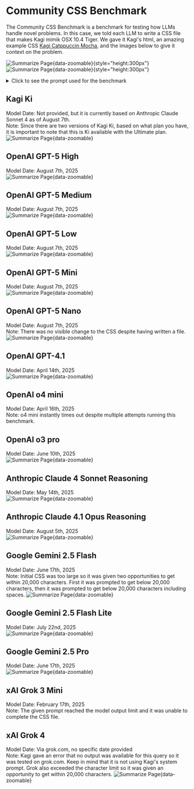 # Community CSS Benchmark

The Community CSS Benchmark is a benchmark for testing how LLMs handle novel problems. In this case, we told each LLM to write a CSS file that makes Kagi mimik OSX 10.4 Tiger. We gave it Kagi's html, an amazing example CSS [Kagi Catppuccin Mocha](https://repo.jcrabapple.com/jcrabapple/82208449e52b434a8e695c8124fa3f79), and the images below to give it context on the problem. 

![Summarize Page](media/prompt1.png){data-zoomable}{style="height:300px"}
![Summarize Page](media/prompt2.png){data-zoomable}{style="height:300px"}

<details>
<summary>Click to see the prompt used for the benchmark</summary>

Create a custom CSS theme for Kagi that will bring the look and feel of brushed metal interface of OSX 10.4 Tiger.
 
Here is an example CSS Theme
```css
/* Catppuccin Theme for Kagi - With Theme Class Support */
/* Core variables - Light theme (Latte) is default */
:root {
  /* Catppuccin Latte colors */
  --rosewater: #dc8a78; --flamingo: #dd7878; --pink: #ea76cb; --mauve: #8839ef;
  --red: #d20f39; --maroon: #e64553; --peach: #fe640b; --yellow: #df8e1d;
  --green: #40a02b; --teal: #179299; --sky: #04a5e5; --sapphire: #209fb5;
  --blue: #1e66f5; --lavender: #7287fd; --text: #4c4f69; --subtext1: #5c5f77;
  --subtext0: #6c6f85; --overlay2: #7c7f93; --overlay1: #8c8fa1; --overlay0: #9ca0b0;
  --surface2: #acb0be; --surface1: #bcc0cc; --surface0: #ccd0da; --base: #eff1f5;
  --mantle: #e6e9ef; --crust: #dce0e8;
  /* Set light mode scheme and core UI variables */
  --color-scheme: light;
  --app-bg: var(--base); --app-text: var(--text); --header-bg: var(--crust);
  --app-frame-bg: var(--app-bg); --landing-bg: var(--app-bg);
  --app-bg-opac: rgba(30, 30, 46, 0); --bottom-bar-bg: var(--yellow);
  --white: var(--text);
   
  /* Derived color mappings */
  --graphite: var(--base); --graphite-25: var(--overlay2); --graphite-50: var(--flamingo);
  --graphite-70: var(--pink); --graphite-100: var(--mauve); --graphite-200: var(--red);
  --graphite-300: var(--maroon); --graphite-400: var(--peach); --graphite-500: var(--yellow);
  --graphite-600: var(--green); --graphite-700: var(--teal); --graphite-800: var(--sky);
  --graphite-850: var(--sapphire); --graphite-900: var(--blue); --graphite-950: var(--lavender);
  --graphite-1000: var(--text);
 
  /* Chrome palette */
  --chrome-25: var(--rosewater); --chrome-50: var(--flamingo); --chrome-70: var(--pink);
  --chrome-100: var(--mauve); --chrome-200: var(--red); --chrome-300: var(--maroon);
  --chrome-400: var(--peach); --chrome-500: var(--yellow); --chrome-600: var(--green);
  --chrome-700: var(--teal); --chrome-800: var(--sky); --chrome-850: var(--sapphire);
  --chrome-900: var(--blue); --chrome-950: var(--lavender); --chrome-1000: var(--text);
 
  /* Purple palette */
  --purple-300: var(--lavender); --purple-400: var(--blue); --purple-500: var(--sapphire);
  --purple-600: var(--sky); --purple-800: var(--teal); --purple-900: var(--green);
 
  /* Primary palette (mirrors graphite) */
  --primary: var(--text); --primary-25: var(--overlay2); --primary-50: var(--flamingo);
  --primary-70: var(--pink); --primary-100: var(--mauve); --primary-200: var(--red);
  --primary-300: var(--maroon); --primary-400: var(--peach); --primary-500: var(--yellow);
  --primary-600: var(--green); --primary-700: var(--teal); --primary-800: var(--sky);
  --primary-850: var(--sapphire); --primary-900: var(--blue); --primary-950: var(--lavender);
  --primary-1000: var(--text); --primary-g: var(--text); --primary-g-2: var(--red);
  --primary-g-6: var(--green); --primary-g-8: var(--sky); --primary-300-solid: var(--maroon);
 
  /* Functional colors */
  --warning: var(--peach); --info: var(--sky); --danger: var(--red); --success: var(--green);
  --calm: var(--surface0); --link: var(--purple-600); --primary-hover: var(--purple-600);
  --primary-hover-hover: var(--purple-500); --primary-visited: var(--teal);
 
  /* UI Elements */
  --kagi-highlight: var(--yellow); --beta-tag-bg: var(--yellow); --beta-tag-text: var(--base);
  --beta-tag-inside-corners: var(--maroon); --kagi-light-cream: var(--rosewater);
  --kagi-accent: var(--surface1); --kagi-sky: var(--sky); --kagi-sky-b: var(--sapphire);
  --kagi-sky-i: var(--sky); --kagi-orange: var(--maroon);
  --resultsummary-highlight: var(--surface2); --resultsummary-highlight_text: var(--text);
  --kagi-graphite: var(--text); --kagi-graphite-s: var(--overlay2);
  --kagi-graphite-text: var(--base); --kagi-graphite-ia: var(--text);
  --kagi-graphite-ia-color: var(--base);
 
  /* Shadows */
  --inner-shadow: rgba(0, 0, 0, .05); --settings-app-inner-bg: var(--app-bg);
  --box-shadow: rgba(0, 0, 0, .09); --box-shadow-15: rgba(0, 0, 0, .15);
  --ranked-box-shadow: rgba(0, 0, 0, .25);
 
  /* Inputs and buttons */
  --color-search-input-border: var(--mauve); --color-search-input: var(--base);
  --color-search-input-opac: var(--app-bg-opac); --color-danger: var(--red);
  --input-bg: var(--app-bg); --btn-primary-bg: var(--mauve); --btn-primary-text: var(--crust);
  --btn-primary-color: var(--base); --btn-group-bg: var(--base);
 
  /* Navigation */
  --nav_n_se_line: var(--yellow); --nav_n_im_line: var(--blue); --nav_n_vi_line: var(--red);
  --nav_n_ne_line: var(--mauve); --nav_n_ma_line: var(--green);
 
  /* Sidebar */
  --secondary: var(--base); --app-sidebar-item-border: rgba(255, 255, 255, .2);
  --app-sidebar-link: rgba(255, 255, 255, .6); --app-sidebar-nav-item-bg_hover: var(--yellow);
  --app-sidebar-nav-item-icon_hover: var(--base);
 
  /* Search results */
  --result-item-title-border: var(--peach); --result-item-title-border_hover: var(--primary-hover);
  --result-item-title-visited-border: var(--pink); --result-rank-icon-stroke_promoted: var(--text);
  --result-item-highlight: var(--sky); --search-result-content-text: var(--text);
  --search-result-url-link: var(--green); --search-result-title: var(--text);
  --search-result-title-hover: var(--primary-hover); --search-result-date-bg: var(--surface0);
  --search-result-date-new-bg: var(--base); --search-result-date-new: var(--sky);
 
  /* Domain ratings */
  --domain-rank-icon-color-ban: var(--red); --domain-rank-icon-color-lower: var(--red);
  --domain-rank-icon-color-normal: var(--red); --domain-rank-icon-color-higher: var(--red);
  --domain-rank-icon-color-boosted: var(--red); --domain-rank-icon-color-trackers: var(--peach);
  --domain-rank-icon-color-trackers-hover: var(--maroon); --domain-rank-icon-color-scam: var(--peach);
  --domain-rank-icon-color-scam-hover: var(--maroon); --ranked-box-connection-secure: var(--green);
  --ranked-box-connection-insecure: var(--red); --ranked-box-tracker-desc-danger: var(--red);
  --ranked-box-tracker-desc-clear: var(--green);
 
  /* Inline content */
  --inline-header-title: var(--text); --inline-widget-bg: var(--surface0);
  --inline-widget-hover-bg: var(--surface1); --inline-header-border: var(--red);
  --inline-domain-tag-bg: var(--pink); --related-item-bg: var(--surface0);
  --related-item-hover-bg: var(--surface1); --video-item-bg: var(--surface0);
  --auto-sugg-bg_hover: var(--surface0);
 
  /* Provider breakdown */
  --provider-breakdown_server: var(--sky); --provider-breakdown_client: var(--peach);
  --provider-breakdown_speed1: var(--yellow); --provider-breakdown_speed2: var(--red);
  --provider-breakdown_speed3: var(--red); --widget-progress_bar: var(--text);
  --translate-fc_icon: var(--text); --rating-star_background: var(--surface1);
  --wiki-content-links: var(--text); --m_sri_gap_color: var(--surface1);
 
  /* AI chat */
  --ai_chat_buble_a_bg: var(--kagi-accent); --ai_chat_buble_q_bg: var(--app-bg);
  --ai_chat_buble_dd_q_bg: var(--kagi-accent); --ai_chat_buble_dd_a_bg: var(--surface1);
  --ai_chat_buble_a_text: var(--app-text); --ai_chat_buble_q_text: var(--app-text);
  --ai_chat_input_text: var(--app-text); --ai_chat_input_button: var(--teal);
 
  /* Misc UI elements */
  --doggo-color-1: var(--text); --doggo-bg-color: var(--app-bg); --doggo-stroke-color: var(--maroon);
  --landing-page-clouds-opacity: 1; --quick-search-bg: var(--text); --quick-search-icon: var(--base);
  --app-logo: var(--text); --app-logo-bg: var(--yellow); --filters-clear-btn-icon: var(--maroon);
  --filter-dd-bg: var(--surface2); --k-tooltip-bg: var(--background-color-sky);
  --k-tooltip-text: var(--text); --dd-hover-bg: var(--mauve); --dd-hover-color: var(--text);
  --dd-list-input-bg: var(--input-bg); --not-found-bubble-bg: var(--surface1);
  --site_info_bg: var(--app-bg); --site_info_bottom_bg: var(--kagi-accent);
 
  /* Code syntax highlighting */
  --code-bg: var(--base); --code-border: var(--overlay0); --code-k: var(--mauve);
  --code-s: var(--green); --code-cm-c1: var(--maroon); --code-n: var(--mauve);
  --code-p: var(--text); --background-color-sky: var(--sky);
 
  /* Form elements */
  --checkbox-bg: var(--mauve); --checkbox-check: var(--crust); --as-dd-border: var(--app-bg);
  --dd-list-input-bg: var(--base); --icon-purple: var(--sky);
 
  /* Onboarding elements */
  --onboarding_theme_options_dark_visibility: none; --onboarding_theme_options_light_visibility: flex;
  --onb_theme_light_preview_box: flex; --onb_theme_calm_blue_preview_box: none;
  --onb_theme_royal_blue_preview_box: none; --onb_theme_moon_dark_preview_box: none;
  --image_brightness: 100%;
}
@media (prefers-color-scheme: dark) {
  .theme_moon_dark_conditional, .theme_moon_dark, .theme_dark {
    /* Catppuccin Mocha colors */
    --rosewater: #f5e0dc; --flamingo: #f2cdcd; --pink: #f5c2e7; --mauve: #cba6f7;
    --red: #f38ba8; --maroon: #eba0ac; --peach: #fab387; --yellow: #f9e2af;
    --green: #a6e3a1; --teal: #94e2d5; --sky: #89dceb; --sapphire: #74c7ec;
    --blue: #89b4fa; --lavender: #b4befe; --text: #cdd6f4; --subtext1: #bac2de;
    --subtext0: #a6adc8; --overlay2: #9399b2; --overlay1: #7f849c; --overlay0: #6c7086;
    --surface2: #585b70; --surface1: #45475a; --surface0: #313244; --base: #1e1e2e;
    --mantle: #181825; --crust: #11111b;
  /* Dark mode adjustments */
    --color-scheme: dark; --app-bg: var(--base); --app-text: var(--text);
    --header-bg: var(--app-bg); --inline-widget-bg: var(--surface0);
    --inline-widget-hover-bg: var(--surface1); --btn-primary-bg: var(--text);
    --btn-primary-text: var(--base); --checkbox-bg: var(--yellow); --checkbox-check: var(--base);
    --onboarding_theme_options_dark_visibility: flex; --onboarding_theme_options_light_visibility: none;
    --onb_theme_light_preview_box: none; --onb_theme_moon_dark_preview_box: flex;
    --k-tooltip-bg: var(--background-color-sky); --k-tooltip-text: var(--text);
  }
  .k_ui_toggle_switch input:checked~.k_ui_toggle_switch_bar:after {
    background-color: var(--surface0);
    border-color: var(--surface1);
}
  .k_ui_toggle_switch input:checked~.k_ui_toggle_switch_bar {
    background: var(--green);
    border-color: var(--primary-25);
}
.tag-selector:hover {
    background: var(--surface1);
}
.advanced-search-modal-backdrop:before {
    background-color: unset;
}
.advanced-search-modal {
    background-color: var(--crust);
}
@media all and (min-device-width: 766px) {
  form#form {
    margin: 0;
    border: 1px var(--peach) solid;
    border-radius: 35px;
    padding: 12px 20px;
}
}
}
/* Base styles */
body { font-family: Poppins, sans-serif !important; }
/* Dropdowns */
.k_ui_dropdown_data_list .list_items > ._0_k_ui_dropdown_li:hover { background-color: var(--surface2) !important; }
.dropdown .dd-list ._0_list_items li:hover { color: var(--overlay0) !important; }
.sidebar-filter-nav-form .sidebar-filter-nav > .filter-item .dd-list li:hover { color: var(--overlay0) !important; }
.k_ui_dropdown_data_list .list_items > div:hover { background-color: unset !important; color: unset !important; outline: none; text-decoration: none; }
/* Domain badges & tags */
span.domain, #chat_box .chat_bubble .sources .domain {
  background-color: var(--surface0) !important; color: var(--text) !important;
  padding: 2px 4px !important; border-radius: 3px !important;
}
span.__domain-name, .widget-simple .__domain-name, .bg-p-50 { background-color: var(--surface0) !important; }
/* Toggle switches */
.k_ui_toggle_switch.--enabled .k_ui_toggle_switch_bar { background: var(--primary-g-6); }
.k_ui_toggle_switch.--mini .k_ui_toggle_switch_bar { --border-color: var(--primary-g-6); }
/* Tooltips and focus states */
.k-tooltip { background-color: var(--primary-100); }
:focus-visible { border-radius: 5px; outline: 2px solid var(--peach); }
/* Sidebar */
div.sidebar-box { background-color: var(--mantle) !important; }
.thread-list > li:is(.active, :hover, :focus-within) { background-color: var(--surface1) !important; }
#thread-sidebar-collapse:hover { color: var(--crust); }
.threads-pane .header { background: none !important; }
.sidebar-box>.tags-pane { background: none !important; }
.tag-selector:has(:checked) { background: var(--surface1) !important; }
/* Header & Navigation */
header { background: var(--crust) !important; }
header .header-btn:hover { color: var(--crust); }
.landing-category-select .landing_cat_buttons > button.--active {
  align-items: center; border: 1px solid var(--primary-400); border-radius: 999px;
  color: var(--primary-500); display: flex; flex-shrink: 0; gap: 4px;
  padding: 8px 16px; background-color: var(--surface0); font-weight: 700;
}
.landing-category-select .landing_cat_buttons > button {
  border-bottom: 2px solid transparent; color: var(--primary);
  font-size: .875rem; height: 47px; margin: 0; min-width: unset !important;
  padding: 0 8px; position: relative;
}
/* Navigation button highlights */
.landing-category-select .landing_cat_buttons > button.n_se.--active,
.landing-category-select .landing_cat_buttons > button.n_se:hover { border-bottom: 2px solid var(--nav_n_ma_line) !important; }
.landing-category-select .landing_cat_buttons > button.n_im.--active,
.landing-category-select .landing_cat_buttons > button.n_im:hover { border-bottom: 2px solid var(--nav_n_vi_line) !important; }
.landing-category-select .landing_cat_buttons > button.n_vi.--active,
.landing-category-select .landing_cat_buttons > button.n_vi:hover { border-bottom: 2px solid var(--nav_n_vi_line) !important; }
.landing-category-select .landing_cat_buttons > button.n_ne.--active,
.landing-category-select .landing_cat_buttons > button.n_ne:hover { border-bottom: 2px solid var(--nav_n_ne_line) !important; }
.landing-category-select .landing_cat_buttons > button.n_ma.--active,
.landing-category-select .landing_cat_buttons > button.n_ma:hover { border-bottom: 2px solid var(--nav_n_ma_line) !important; }
.landing_cat_buttons {
  border-bottom: 1px solid var(--primary-200); display: flex;
  justify-content: space-between; width: 100%; padding-bottom: 10px;
}
#adv_search_btn:checked + #mainContent .search-form .landing-category-select { top: 65px; }
/* Prompt & Chat styles */
.prompt-options button:hover, .prompt-options label:hover,
.promptOptionsSelector .custom-assistants li.option:hover,
.promptOptionsSelector .default-assistants li.option.focus,
.promptOptionsSelector .default-assistants li.option:hover,
.promptOptionsSelector .custom-assistants span a:hover,
.promptOptionsSelector .custom-assistants li.option.focus,
.prompt-options label:hover, .prompt-options button:hover { background-color: unset !important; }
.promptOptionsSelector .custom-assistants li.option,
.promptOptionsSelector .default-assistants li.option { color: var(--text); }
/* Chat box styling */
#chat_box > div:nth-child(1), [aria-label="You said:"] {
  background-color: var(--surface0) !important; padding: 20px !important;
  border: 2px solid var(--overlay0) !important; border-radius: 25px !important;
}
.chat_bubble {
  padding-block: 32px; position: relative; border: 2px solid var(--overlay0);
  border-radius: 25px; margin-top: 25px; margin-bottom: 10px; padding: 20px; background-color: var(--crust);
}
.chat_bubble:focus-within:before, .chat_bubble:hover:before { background-color: unset !important; }
.chat_bubble .actions { display: inline-flex !important; gap: 8px !important; flex-direction: row !important; }
#chat_box .chat_bubble .actions [data-action]:is(a,button):hover { background: var(--surface1); }
#chat_box .chat_bubble .content sup {
  background-color: var(--surface1); color: var(--text);
}
#chat_box .chat_bubble .content sup:hover { background-color: var(--surface2); }
.message-info li .value {
  background-color: var(--surface0); color: var(--text);
  padding: 2px 5px; border-radius: 4px;
}
#prompt-box:before { border-top: 2px solid var(--peach); }
#dictation-button:hover { color: var(--crust); }
/* Form elements */
input[type="date"] { color: var(--primary-600) !important; }
._0_filters-clear-btn { color: var(--crust) !important; }
._0_filters-clear-btn i svg { color: var(--base) !important; }
._0_copied_tooltip { left: -45px; }
/* Upload items */
#uploadedItems .item .type, #uploadedItems .item .icon, #uploadedItems .item .name { color: var(--crust); }
#form .uploadLabel:hover { color: var(--crust); }
.POI-item-back .text { color: var(--crust); }
#popover-privacy > p:nth-child(3) > span > i { color: var(--crust) !important; }
/* Search results */
.search-result, .sri-group { border-bottom: unset !important; }
.inline-content+.search-result, .inline-content+.sri-group { border-top: unset !important; }
.s-f-w.--active .search_area { padding: 10px !important; }
.main-center-box>* {
  margin-inline: auto; max-width: 850px;
  padding-inline: 16px; width: 100%;
}
/* Optional: disable underline on title links */
.__sri-title .__sri_title_link { border-bottom: none; }
#thread-sidebar-visible:checked~#sidebar-backdrop, .quick-settings, .quick-settings-footer, .promptOptionsSelector, .promptOptionsSelector .search-bar, .k_ui_dropdown_data_list, ._0_more_search_box, .dropdown .dd-list, .chat_bubble .actions, .citation, .message-info, .thread-more-menu, .threads-pane {
background-color: var(--crust) !important;
}
.team_badge {
  color: var(--crust);
}
/* Desktop / Widescreen styles */
@media (min-width: 1280px) {
:root {
    --sidebar-width: 550px;
  }
  .sidebar-box > .threads-pane {
    min-width: 350px;
  }
}
/* Mobile styles */
@media all and (max-device-width: 766px) {
  .bg-p-50 { background-color: var(--surface0); }
 
  .landing-category-select .landing_cat_buttons > button.--active {
    align-items: center; border: 1px solid var(--primary-400); border-radius: 999px;
    color: var(--primary-500); display: flex; flex-shrink: 0; gap: 4px;
    padding: 8px 16px; background-color: var(--surface0); font-weight: 700;
  }
  .landing-category-select .landing_cat_buttons > button {
    border: none; color: var(--primary); font-size: .875rem; height: 47px;
    margin: 0; min-width: unset !important; padding: 0 8px; position: relative;
  }
  #thread-sidebar-visible:checked~#sidebar-backdrop {
    background-color: unset !important;
  }
 
  /* Navigation styles for mobile */
  .landing_cat_buttons {
    border-bottom: none !important; display: flex;
    justify-content: space-between; width: 100%;
  }
 
  #adv_search_btn:checked + #mainContent .search-form .landing-category-select { top: 85px; }
}
```
</details>

## Kagi Ki
Model Date: Not provided, but it is currently based on Anthropic Claude Sonnet 4 as of August 7th.   
Note: Since there are two versions of Kagi Ki, based on what plan you have, it is important to note that this is Ki available with the Ultimate plan.
![Summarize Page](media/ki_css.png){data-zoomable}

## OpenAI GPT-5 High
Model Date: August 7th, 2025  
![Summarize Page](media/gpt_5_high_css.png){data-zoomable}

## OpenAI GPT-5 Medium
Model Date: August 7th, 2025  
![Summarize Page](media/gpt_5_medium_css.png){data-zoomable}

## OpenAI GPT-5 Low
Model Date: August 7th, 2025  
![Summarize Page](media/gpt_5_low_css.png){data-zoomable}

## OpenAI GPT-5 Mini
Model Date: August 7th, 2025  
![Summarize Page](media/gpt_5_mini_css.png){data-zoomable}

## OpenAI GPT-5 Nano
Model Date: August 7th, 2025  
Note: There was no visible change to the CSS despite having written a file.
![Summarize Page](media/gpt_5_nano_css.png){data-zoomable}

## OpenAI GPT-4.1
Model Date: April 14th, 2025  
![Summarize Page](media/gpt_4_1_css.png){data-zoomable}

## OpenAI o4 mini
Model Date: April 16th, 2025  
Note: o4 mini instantly times out despite multiple attempts running this benchmark.

## OpenAI o3 pro
Model Date: June 10th, 2025  
![Summarize Page](media/o3_pro_css.png){data-zoomable}

## Anthropic Claude 4 Sonnet Reasoning
Model Date: May 14th, 2025  
![Summarize Page](media/sonnet_4_reasoning_css.png){data-zoomable}

## Anthropic Claude 4.1 Opus Reasoning
Model Date: August 5th, 2025  
![Summarize Page](media/opus_4_1_reasoning_css.png){data-zoomable}

## Google Gemini 2.5 Flash
Model Date: June 17th, 2025  
Note: Initial CSS was too large so it was given two opportunities to get within 20,000 characters. First it was prompted to get below 20,000 characters, then it was prompted to get below 20,000 characters including spaces.
![Summarize Page](media/gemini_2_5_flash_css.png){data-zoomable}

## Google Gemini 2.5 Flash Lite
Model Date: July 22nd, 2025  
![Summarize Page](media/gemini_2_5_flash_lite_css.png){data-zoomable}

## Google Gemini 2.5 Pro
Model Date: June 17th, 2025  
![Summarize Page](media/gemini_2_5_pro_css.png){data-zoomable}

## xAI Grok 3 Mini
Model Date: February 17th, 2025  
Note: The given prompt reached the model output limit and it was unable to complete the CSS file.

## xAI Grok 4
Model Date: Via grok.com, no specific date provided  
Note: Kagi gave an error that no output was available for this query so it was tested on grok.com. Keep in mind that it is not using Kagi's system prompt. Grok also exceeded the character limit so it was given an opportunity to get within 20,000 characters.
![Summarize Page](media/grok_4_css.png){data-zoomable}
